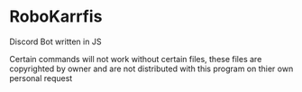 # RoboKarrfis
Discord Bot written in JS


Certain commands will not work without certain files, these files are  copyrighted by owner and are not distributed with this program on thier own personal request


